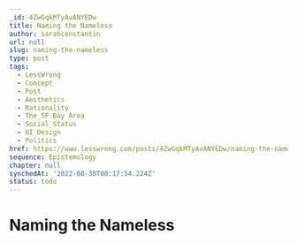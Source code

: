 ```yaml
---
_id: 4ZwGqkMTyAvANYEDw
title: Naming the Nameless
author: sarahconstantin
url: null
slug: naming-the-nameless
type: post
tags:
  - LessWrong
  - Concept
  - Post
  - Aesthetics
  - Rationality
  - The_SF Bay Area
  - Social_Status
  - UI_Design
  - Politics
href: https://www.lesswrong.com/posts/4ZwGqkMTyAvANYEDw/naming-the-nameless
sequence: Epistemology
chapter: null
synchedAt: '2022-08-30T08:17:54.224Z'
status: todo
---
```


# Naming the Nameless
